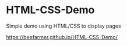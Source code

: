 # HTML-CSS-Demo

Simple demo using HTML/CSS to display pages

https://beefarmer.github.io/HTML-CSS-Demo/
